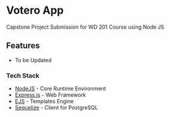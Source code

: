 # Votero App
Capstone Project Submission for WD 201 Course using Node JS

## Features
- To be Updated

### Tech Stack
- [NodeJS](https://nodejs.org/en/) - Core Runtime Environment
- [Express.js](https://expressjs.com/) - Web Framework
- [EJS](https://npmjs.com/package/ejs) - Templates Engine
- [Sequelize](http://docs.sequelizejs.com/) - Client for PostgreSQL


